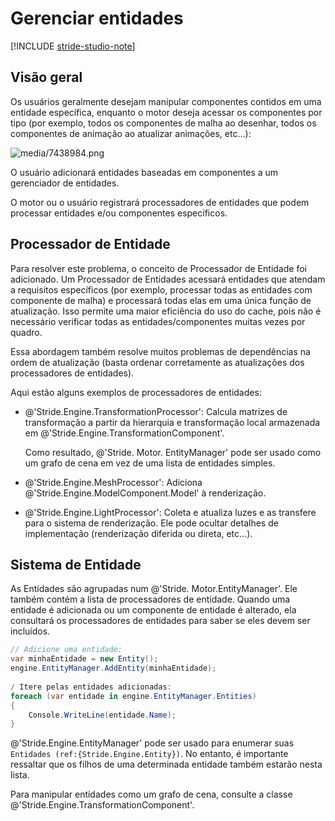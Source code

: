# Gerenciar entidades

[!INCLUDE [stride-studio-note](../../../includes/under-construction-note.md)]

## Visão geral

Os usuários geralmente desejam manipular componentes contidos em uma entidade específica, enquanto o motor deseja acessar os componentes por tipo (por exemplo, todos os componentes de malha ao desenhar, todos os componentes de animação ao atualizar animações, etc...):

![media/7438984.png](media/7438984.png)


O usuário adicionará entidades baseadas em componentes a um gerenciador de entidades.

O motor ou o usuário registrará processadores de entidades que podem processar entidades e/ou componentes específicos.

## Processador de Entidade

Para resolver este problema, o conceito de Processador de Entidade foi adicionado. Um Processador de Entidades acessará entidades que atendam a requisitos específicos (por exemplo, processar todas as entidades com componente de malha) e processará todas elas em uma única função de atualização. Isso permite uma maior eficiência do uso do cache, pois não é necessário verificar todas as entidades/componentes muitas vezes por quadro.

Essa abordagem também resolve muitos problemas de dependências na ordem de atualização (basta ordenar corretamente as atualizações dos processadores de entidades).

Aqui estão alguns exemplos de processadores de entidades:

- @'Stride.Engine.TransformationProcessor': Calcula matrizes de transformação a partir da hierarquia e transformação local armazenada em @'Stride.Engine.TransformationComponent'.

   Como resultado, @'Stride. Motor. EntityManager' pode ser usado como um grafo de cena em vez de uma lista de entidades simples.
- @'Stride.Engine.MeshProcessor': Adiciona @'Stride.Engine.ModelComponent.Model' à renderização.
- @'Stride.Engine.LightProcessor': Coleta e atualiza luzes e as transfere para o sistema de renderização. Ele pode ocultar detalhes de implementação (renderização diferida ou direta, etc...).

## Sistema de Entidade

As Entidades são agrupadas num @'Stride. Motor.EntityManager'. Ele também contém a lista de processadores de entidade. Quando uma entidade é adicionada ou um componente de entidade é alterado, ela consultará os processadores de entidades para saber se eles devem ser incluídos.

```cs
// Adicione uma entidade:
var minhaEntidade = new Entity();
engine.EntityManager.AddEntity(minhaEntidade);
 
/ Itere pelas entidades adicionadas:
foreach (var entidade in engine.EntityManager.Entities)
{
	Console.WriteLine(entidade.Name);
}
```

@'Stride.Engine.EntityManager' pode ser usado para enumerar suas `Entidades (ref:{Stride.Engine.Entity})`. No entanto, é importante ressaltar que os filhos de uma determinada entidade também estarão nesta lista.

Para manipular entidades como um grafo de cena, consulte a classe @'Stride.Engine.TransformationComponent'.

